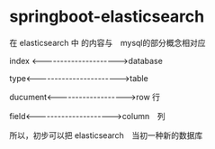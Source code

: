 # springboot-elasticsearch

在 elasticsearch 中 的内容与　mysql的部分概念相对应

index <--------------------->database

type<----------------------->table

ducument<------------------->row 行

field<--------------------->column　列


所以，初步可以把 elasticsearch　当初一种新的数据库



